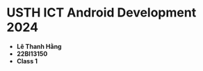 USTH ICT Android Development 2024
========================================

* **Lê Thanh Hằng**
* **22BI13150**
* **Class 1**
